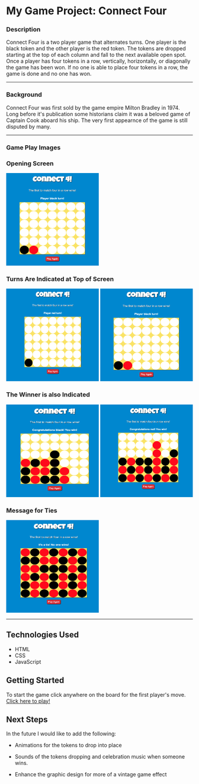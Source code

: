 # My Game Project: Connect Four

### Description

Connect Four is a two player game that alternates turns. One player is the black token and the other player is the red token. The tokens are dropped starting at the top of each column and fall to the next available open spot. Once a player has four tokens in a row, vertically, horizontally, or diagonally the game has been won. If no one is able to place four tokens in a row, the game is done and no one has won. 

____

### Background

Connect Four was first sold by the game empire Milton Bradley in 1974. Long before it's publication some historians claim it was a beloved game of Captain Cook aboard his ship. The very first appearnce of the game is still disputed by many.

______

### Game Play Images

### Opening Screen
<img src="images/Black_Player_Turn.png" width="250px" height="250px">

### Turns Are Indicated at Top of Screen
<img src="images/Red_Player_Turn.png" width="250px" height="250px">

<img src="images/Black_Player_Turn.png" width="250px" height="250px">

### The Winner is also Indicated
<img src="images/Black_Wins.png" width="250px" height="250px">

<img src="images/Red_Wins.png" width="250px" height="250px">

### Message for Ties
<img src="images/Tie.png" width="250px" height="250px">

_____

## Technologies Used
* HTML
* CSS
* JavaScript

## Getting Started
To start the game click anywhere on the board for the first player's move.
<a href="https://jessicas131.github.io/Connect-Four-Game-/">Click here to play!</a>

## Next Steps
In the future I would like to add the following:

* Animations for the tokens to drop into place

* Sounds of the tokens dropping and celebration music when someone wins. 

* Enhance the graphic design for more of a vintage game effect 